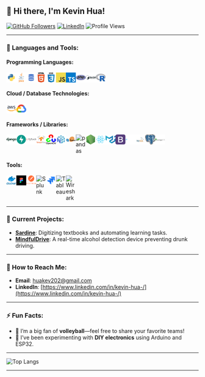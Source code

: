 ## 👋 Hi there, I'm Kevin Hua!

[![GitHub Followers](https://img.shields.io/github/followers/khua20?style=social&label=Follow)](https://github.com/khua20) 
[![LinkedIn](https://img.shields.io/badge/LinkedIn-Connect-blue?style=flat&logo=linkedin&logoColor=white)](https://www.linkedin.com/in/kevin-hua-/)
![Profile Views](https://komarev.com/ghpvc/?username=khua20&style=flat-square&color=blue)

<!-- Devicons stylesheet for icons -->
<link rel="stylesheet" type='text/css' href="https://cdn.jsdelivr.net/gh/devicons/devicon@latest/devicon.min.css" />

---

### 🧰 Languages and Tools:

#### Programming Languages:
<img align="left" alt="Python" width="26px" src="https://raw.githubusercontent.com/github/explore/main/topics/python/python.png" />
<img align="left" alt="Java" width="26px" src="https://raw.githubusercontent.com/github/explore/main/topics/java/java.png" />
<img align="left" alt="SQL" width="26px" src="https://raw.githubusercontent.com/github/explore/main/topics/sql/sql.png" />
<img align="left" alt="HTML5" width="26px" src="https://raw.githubusercontent.com/github/explore/main/topics/html/html.png" />
<img align="left" alt="CSS3" width="26px" src="https://raw.githubusercontent.com/github/explore/main/topics/css/css.png" />
<img align="left" alt="JavaScript" width="26px" src="https://raw.githubusercontent.com/github/explore/main/topics/javascript/javascript.png" />
<img align="left" alt="TypeScript" width="26px" src="https://raw.githubusercontent.com/github/explore/main/topics/typescript/typescript.png" />
<img align="left" alt="PHP" width="26px" src="https://raw.githubusercontent.com/github/explore/main/topics/php/php.png" />
<img align="left" alt="Bash" width="26px" src="https://raw.githubusercontent.com/github/explore/main/topics/bash/bash.png" />
<img align="left" alt="R" width="26px" src="https://raw.githubusercontent.com/github/explore/main/topics/r/r.png" />
<br clear="left"/>

#### Cloud / Database Technologies:
<img align="left" alt="AWS" width="26px" src="https://raw.githubusercontent.com/github/explore/main/topics/aws/aws.png" />
<img align="left" alt="Google Cloud" width="26px" src="https://raw.githubusercontent.com/github/explore/main/topics/google-cloud/google-cloud.png" />
<br clear="left"/>

#### Frameworks / Libraries:
<img align="left" alt="Django" width="26px" src="https://raw.githubusercontent.com/github/explore/main/topics/django/django.png" />
<img align="left" alt="FastAPI" width="26px" src="https://raw.githubusercontent.com/github/explore/main/topics/fastapi/fastapi.png" />
<img align="left" alt="PyTorch" width="26px" src="https://raw.githubusercontent.com/github/explore/main/topics/pytorch/pytorch.png" />
<img align="left" alt="TensorFlow" width="26px" src="https://raw.githubusercontent.com/github/explore/main/topics/tensorflow/tensorflow.png" />
<img align="left" alt="OpenCV" width="26px" src="https://raw.githubusercontent.com/github/explore/main/topics/opencv/opencv.png" />
<img align="left" alt="NumPy" width="26px" src="https://raw.githubusercontent.com/github/explore/main/topics/numpy/numpy.png" />
<img align="left" alt="scikit-learn" width="26px" src="https://raw.githubusercontent.com/github/explore/main/topics/scikit-learn/scikit-learn.png" />
<img align="left" alt="pandas" width="26px" src="https://cdn.jsdelivr.net/gh/devicons/devicon@latest/icons/pandas/pandas-original.svg" />
<img align="left" alt="Node.js" width="26px" src="https://raw.githubusercontent.com/github/explore/main/topics/nodejs/nodejs.png" />
<img align="left" alt="React" width="26px" src="https://raw.githubusercontent.com/github/explore/main/topics/react/react.png" />
<img align="left" alt="Material UI" width="26px" src="https://raw.githubusercontent.com/devicons/devicon/master/icons/materialui/materialui-original.svg" />
<img align="left" alt="Bootstrap" width="26px" src="https://raw.githubusercontent.com/github/explore/main/topics/bootstrap/bootstrap.png" />
<img align="left" alt="Tailwind CSS" width="26px" src="https://raw.githubusercontent.com/devicons/devicon/master/icons/tailwindcss/tailwindcss-original-wordmark.svg" />
<img align="left" alt="MySQL" width="26px" src="https://raw.githubusercontent.com/github/explore/main/topics/mysql/mysql.png" />
<img align="left" alt="PostgreSQL" width="26px" src="https://raw.githubusercontent.com/github/explore/main/topics/postgresql/postgresql.png" />
<img align="left" alt="MongoDB" width="26px" src="https://raw.githubusercontent.com/github/explore/main/topics/mongodb/mongodb.png" />
<br clear="left"/>

#### Tools:
<img align="left" alt="Docker" width="26px" src="https://raw.githubusercontent.com/github/explore/main/topics/docker/docker.png" />
<img align="left" alt="Figma" width="26px" src="https://raw.githubusercontent.com/github/explore/main/topics/figma/figma.png" />
<img align="left" alt="Postman" width="26px" src="https://raw.githubusercontent.com/github/explore/main/topics/postman/postman.png" />
<img align="left" alt="Splunk" width="26px" src="https://img.icons8.com/?size=100&id=49188&format=png&color=000000" />
<img align="left" alt="Jira" width="26px" src="https://raw.githubusercontent.com/devicons/devicon/master/icons/jira/jira-original.svg" />
<img align="left" alt="Tableau" width="26px" src="https://img.icons8.com/?size=100&id=9Kvi1p1F0tUo&format=png&color=000000" />
<img align="left" alt="Wireshark" width="26px" src="https://upload.wikimedia.org/wikipedia/commons/d/db/Wireshark_Icon.png" />
<br clear="left"/>

---

### 🚀 Current Projects:
- **[Sardine](https://github.com/khua20/sardine.)**: Digitizing textbooks and automating learning tasks.
- **[MindfulDrive](https://github.com/khua20/Mindful-Drive)**: A real-time alcohol detection device preventing drunk driving.

---

### 🤝 How to Reach Me:
- **Email**: huakev202@gmail.com
- **LinkedIn**: [https://www.linkedin.com/in/kevin-hua-/](https://www.linkedin.com/in/kevin-hua-/)

---

### ⚡ Fun Facts:
- 🏐 I’m a big fan of **volleyball**—feel free to share your favorite teams!
- 🔧 I’ve been experimenting with **DIY electronics** using Arduino and ESP32.

---

![Top Langs](https://github-readme-stats.vercel.app/api/top-langs/?username=khua20&layout=compact&theme=radical)

---

